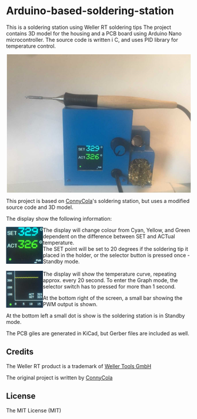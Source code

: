 # Arduino-based-soldering-station
This is a soldering station using Weller RT soldering tips
The project contains 3D model for the housing and a PCB board using Arduino Nano microcontroller.
The source code is written i C, and uses PID library for temperature control.

<p align="center">
  <img align="center" width="500" src="Soldering%20Station.png">
</p>


This project is based on [ConnyCola](https://github.com/ConnyCola/SolderingStation/tree/master/3D)'s soldering station, but uses a modified source code and 3D model.

The display show the following information:

<img align="left" width="100" height="100" src="SET_ST.png">
The display will change colour from Cyan, Yellow, and Green dependent on the difference between SET and ACTual temperature. 
<br/>
The SET point will be set to 20 degrees if the soldering tip it placed in the holder, or the selector button is pressed once - Standby mode.
<br/>
<br/>

<img align="left" width="100" height="100" src="Grapth_ST.png">
The display will show the temperature curve, repeating approx. every 20 second. To enter the Graph mode, the selector switch has to pressed for more than 1 second.

At the bottom right of the screen, a small bar showing the PWM output is shown. 

At the bottom left a small dot is show is the soldering station is in Standby mode.

The PCB giles are generated in KiCad, but Gerber files are included as well.

## Credits

The Weller RT product is a trademark of [Weller Tools GmbH](https://www.weller-tools.com/index.html)

The original project is written by [ConnyCola](https://github.com/ConnyCola/SolderingStation/tree/master/3D)

## License

The MIT License (MIT)
